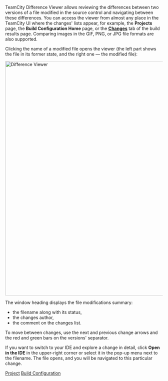 [//]: # (title: Difference Viewer)
[//]: # (auxiliary-id: Difference Viewer)

TeamCity Difference Viewer allows reviewing the differences between two versions of a file modified in the source control and navigating between these differences. You can access the viewer from almost any place in the TeamCity UI where the changes' lists appear, for example, the __Projects__ page, the __Build Configuration Home__ page, or the __[Changes](working-with-build-results.md#Changes)__ tab of the build results page. Comparing images in the GIF, PNG, or JPG file formats are also supported.

Clicking the name of a modified file opens the viewer (the left part shows the file in its former state, and the right one — the modified file):

<img src="diff-view.png" alt="Difference Viewer" width="750"/>

The window heading displays the file modifications summary:
* the filename along with its status,
* the changes author,
* the comment on the changes list.   

To move between changes, use the next and previous change arrows and the red and green bars on the versions' separator.

If you want to switch to your IDE and explore a change in detail, click __Open in the IDE__ in the upper-right corner or select it in the pop-up menu next to the filename. The file opens, and you will be navigated to this particular change.

 <seealso>
        <category ref="concepts">
            <a href="project.md">Project</a>
            <a href="managing-builds.md">Build Configuration</a>
        </category>
</seealso>